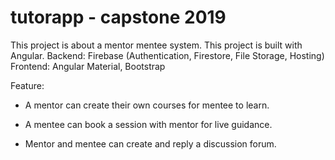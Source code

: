 # tutorapp - capstone 2019
This project is about a mentor mentee system.
This project is built with Angular.
Backend: Firebase (Authentication, Firestore, File Storage, Hosting)
Frontend: Angular Material, Bootstrap

Feature:

- A mentor can create their own courses for mentee to learn.

- A mentee can book a session with mentor for live guidance.

- Mentor and mentee can create and reply a discussion forum.
